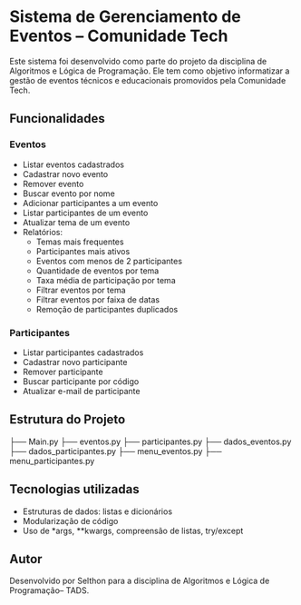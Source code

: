 # Sistema de Gerenciamento de Eventos – Comunidade Tech

Este sistema foi desenvolvido como parte do projeto da disciplina de Algoritmos e Lógica de Programação. Ele tem como objetivo informatizar a gestão de eventos técnicos e educacionais promovidos pela Comunidade Tech.

## Funcionalidades

### Eventos
- Listar eventos cadastrados
- Cadastrar novo evento
- Remover evento
- Buscar evento por nome
- Adicionar participantes a um evento
- Listar participantes de um evento
- Atualizar tema de um evento
- Relatórios:
  - Temas mais frequentes
  - Participantes mais ativos
  - Eventos com menos de 2 participantes
  - Quantidade de eventos por tema
  - Taxa média de participação por tema
  - Filtrar eventos por tema
  - Filtrar eventos por faixa de datas
  - Remoção de participantes duplicados

### Participantes
- Listar participantes cadastrados
- Cadastrar novo participante
- Remover participante
- Buscar participante por código
- Atualizar e-mail de participante

## Estrutura do Projeto

├── Main.py ├── eventos.py ├── participantes.py ├── dados_eventos.py ├── dados_participantes.py ├── menu_eventos.py ├── menu_participantes.py



## Tecnologias utilizadas
- Estruturas de dados: listas e dicionários
- Modularização de código
- Uso de *args, **kwargs, compreensão de listas, try/except

## Autor
Desenvolvido por Selthon para a disciplina de Algoritmos e Lógica de Programação– TADS.